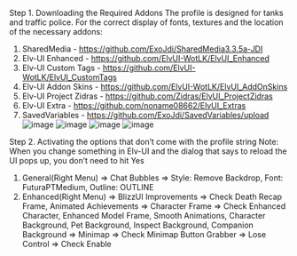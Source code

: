 Step 1. Downloading the Required Addons
The profile is designed for tanks and traffic police. For the correct display of fonts, textures and the location of the necessary addons:
1. SharedMedia - https://github.com/ExoJdi/SharedMedia3.3.5a-JDI
2. Elv-UI Enhanced - https://github.com/ElvUI-WotLK/ElvUI_Enhanced
3. Elv-UI Custom Tags - https://github.com/ElvUI-WotLK/ElvUI_CustomTags
4. Elv-UI Addon Skins - https://github.com/ElvUI-WotLK/ElvUI_AddOnSkins
5. Elv-UI Project Zidras - https://github.com/Zidras/ElvUI_ProjectZidras
6. Elv-UI Extra - https://github.com/noname08662/ElvUI_Extras
7. SavedVariables - https://github.com/ExoJdi/SavedVariables/upload
![image](https://github.com/user-attachments/assets/4b03c0a8-4ac9-499a-bea5-bd6f150a5974)
![image](https://github.com/user-attachments/assets/cd748a8c-b2df-47ea-ae19-89904b2b7783)
![image](https://github.com/user-attachments/assets/4f2229af-c0fc-43f7-8e15-34da6722479a)
![image](https://github.com/user-attachments/assets/dff7d754-739f-4ca0-815a-b40082bea375)


Step 2. Activating the options that don’t come with the profile string
Note: When you change something in Elv-UI and the dialog that says to reload the UI pops up, you don’t need to hit Yes

1. General(Right Menu) => Chat Bubbles => Style: Remove Backdrop, Font: FuturaPTMedium, Outline: OUTLINE
2. Enhanced(Right Menu) => BlizzUI Improvements
    => Check Death Recap Frame, Animated Achievements
    => Character Frame => Check Enhanced Character, Enhanced
          Model Frame, Smooth Animations, Character Background,
          Pet Background, Inspect Background, Companion Background
    => Minimap => Check Minimap Button Grabber
   => Lose Control => Check Enable
